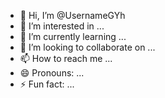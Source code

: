 - 👋 Hi, I’m @UsernameGYh
- 👀 I’m interested in ...
- 🌱 I’m currently learning ...
- 💞️ I’m looking to collaborate on ...
- 📫 How to reach me ...
- 😄 Pronouns: ...
- ⚡ Fun fact: ...

<!---
UsernameGYh/UsernameGYh is a ✨ special ✨ repository because its `README.md` (this file) appears on your GitHub profile.
You can click the Preview link to take a look at your changes.
--->
